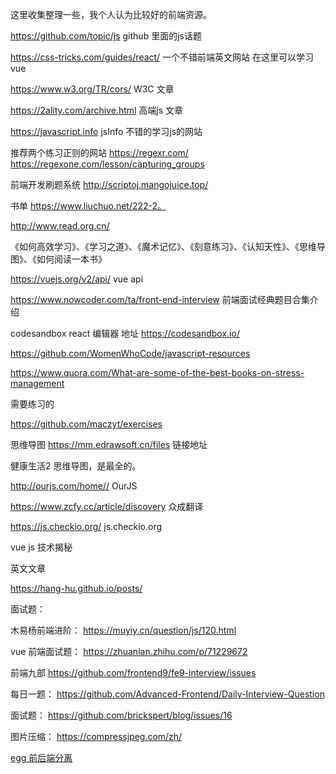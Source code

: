 这里收集整理一些，我个人认为比较好的前端资源。

https://github.com/topic/js    github 里面的js话题

https://css-tricks.com/guides/react/  一个不错前端英文网站   在这里可以学习vue

https://www.w3.org/TR/cors/     W3C 文章

https://2ality.com/archive.html  高端js 文章

https://javascript.info  jsInfo 不错的学习js的网站


推荐两个练习正则的网站
https://regexr.com/  
https://regexone.com/lesson/capturing_groups

前端开发刷题系统  http://scriptoj.mangojuice.top/

书单    https://www.liuchuo.net/222-2。

http://www.read.org.cn/

《如何高效学习》、《学习之道》、《魔术记忆》、《刻意练习》、《认知天性》、《思维导图》、《如何阅读一本书》

https://vuejs.org/v2/api/  vue api


https://www.nowcoder.com/ta/front-end-interview  前端面试经典题目合集介绍

codesandbox  react 编辑器 地址 https://codesandbox.io/

https://github.com/WomenWhoCode/javascript-resources


https://www.quora.com/What-are-some-of-the-best-books-on-stress-management

需要练习的

https://github.com/maczyt/exercises


思维导图
https://mm.edrawsoft.cn/files  链接地址

健康生活2 思维导图，是最全的。

http://ourjs.com/home//   OurJS

https://www.zcfy.cc/article/discovery  众成翻译

https://js.checkio.org/  js.checkio.org


vue js 技术揭秘

英文文章

https://hang-hu.github.io/posts/

面试题： 

木易杨前端进阶： https://muyiy.cn/question/js/120.html

vue 前端面试题：  https://zhuanlan.zhihu.com/p/71229672

前端九部 https://github.com/frontend9/fe9-interview/issues

每日一题： https://github.com/Advanced-Frontend/Daily-Interview-Question

面试题： https://github.com/brickspert/blog/issues/16

图片压缩： https://compressjpeg.com/zh/


[egg 前后端分离](https://www.jianshu.com/p/798c5e9fde75)
















